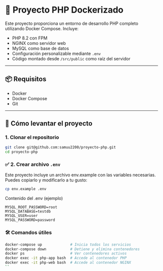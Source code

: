 # 🐘 Proyecto PHP Dockerizado

Este proyecto proporciona un entorno de desarrollo PHP completo utilizando Docker Compose. Incluye:

- PHP 8.2 con FPM
- NGINX como servidor web
- MySQL como base de datos
- Configuración personalizable mediante `.env`
- Código montado desde `/src/public` como raíz del servidor

---

## 📦 Requisitos

- Docker
- Docker Compose
- Git

---

## 🚀 Cómo levantar el proyecto

### 1. Clonar el repositorio

```bash
git clone git@github.com:samuu2200/proyecto-php.git
cd proyecto-php
```

### ✅ 2. Crear archivo `.env`

Este proyecto incluye un archivo env.example con las variables necesarias.
Puedes copiarlo y modificarlo a tu gusto:

```bash
cp env.example .env
```

Contenido del .env (ejemplo)

```dotenv
MYSQL_ROOT_PASSWORD=root
MYSQL_DATABASE=testdb
MYSQL_USER=user
MYSQL_PASSWORD=password 
```

### 🛠️ Comandos útiles

```bash
docker-compose up             # Inicia todos los servicios
docker-compose down           # Detiene y elimina contenedores
docker ps                     # Ver contenedores activos
docker exec -it php-app bash  # Accede al contenedor PHP
docker exec -it php-web bash  # Accede al contenedor NGINX
``